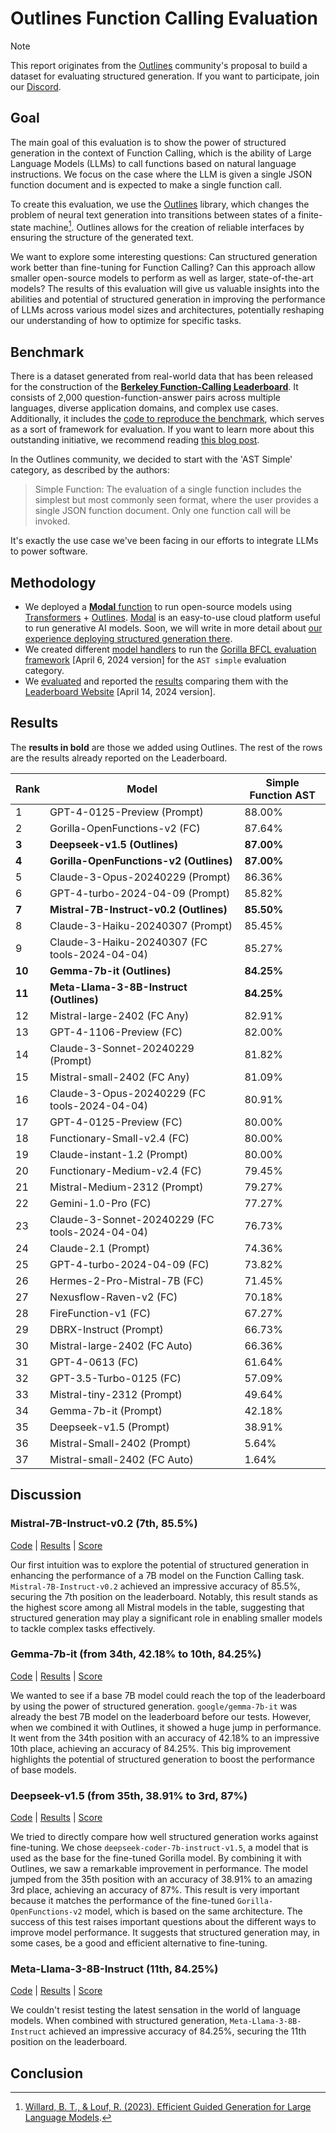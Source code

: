 # Outlines Function Calling Evaluation

> [!NOTE]
> This report originates from the [Outlines](https://github.com/outlines-dev/outlines) community's proposal to build a dataset for evaluating structured generation. If you want to participate, join our [Discord](https://discord.gg/ZxBxyWmW5n).

## Goal

The main goal of this evaluation is to show the power of structured generation in the context of Function Calling, which is the ability of Large Language Models (LLMs) to call functions based on natural language instructions. We focus on the case where the LLM is given a single JSON function document and is expected to make a single function call.

To create this evaluation, we use the [Outlines](https://github.com/outlines-dev/outlines) library, which changes the problem of neural text generation into transitions between states of a finite-state machine[^1]. Outlines allows for the creation of reliable interfaces by ensuring the structure of the generated text.

[^1]: [Willard, B. T., & Louf, R. (2023). Efficient Guided Generation for Large Language Models](https://huggingface.co/papers/2307.09702).

We want to explore some interesting questions: Can structured generation work better than fine-tuning for Function Calling? Can this approach allow smaller open-source models to perform as well as larger, state-of-the-art models? The results of this evaluation will give us valuable insights into the abilities and potential of structured generation in improving the performance of LLMs across various model sizes and architectures, potentially reshaping our understanding of how to optimize  for specific tasks.

## Benchmark

There is a dataset generated from real-world data that has been released for the construction of the [**Berkeley Function-Calling Leaderboard**](https://gorilla.cs.berkeley.edu/leaderboard.html#leaderboard). It consists of 2,000 question-function-answer pairs across multiple languages, diverse application domains, and complex use cases. Additionally, it includes the [code to reproduce the benchmark](https://github.com/ShishirPatil/gorilla/tree/main/berkeley-function-call-leaderboard), which serves as a sort of framework for evaluation. If you want to learn more about this outstanding initiative, we recommend reading [this blog post](https://gorilla.cs.berkeley.edu/blogs/8_berkeley_function_calling_leaderboard.html).

In the Outlines community, we decided to start with the 'AST Simple' category, as described by the authors:

> Simple Function: The evaluation of a single function includes the simplest but most commonly seen format, where the user provides a single JSON function document. Only one function call will be invoked.

It's exactly the use case we've been facing in our efforts to integrate LLMs to power software.

## Methodology

- We deployed a [**Modal** function](modal/transformers_outlines.py) to run open-source models using [Transformers](https://github.com/huggingface/transformers) + [Outlines](https://github.com/outlines-dev/outlines). [Modal](https://modal.com/) is an easy-to-use cloud platform useful to run generative AI models. Soon, we will write in more detail about [our experience deploying structured generation there](https://github.com/aastroza/modal-outlines-examples).
- We created different [model handlers](evals/bfcl/scripts) to run the [Gorilla BFCL evaluation framework](https://github.com/ShishirPatil/gorilla/tree/c6221060a9d50d0c7e7705f1ac95b9e5c4a95252) [April 6, 2024 version] for the `AST simple` evaluation category.
- We [evaluated](evals/bfcl/score) and reported the [results](evals/bfcl/result) comparing them with the [Leaderboard Website](https://github.com/ShishirPatil/gorilla/tree/bdd9d0ac13b6d61ebe1cbfed3903cd16939f1d5f) [April 14, 2024 version].

## Results

The **results in bold** are those we added using Outlines. The rest of the rows are the results already reported on the Leaderboard.

| Rank | Model                                            | Simple Function AST |
|------|--------------------------------------------------|---------------------|
| 1    | GPT-4-0125-Preview (Prompt)                      | 88.00%              |
| 2    | Gorilla-OpenFunctions-v2 (FC)                    | 87.64%              |
| **3**    | **Deepseek-v1.5 (Outlines)**                         | **87.00%**              |
| **4**    | **Gorilla-OpenFunctions-v2 (Outlines)**              | **87.00%**              |
| 5    | Claude-3-Opus-20240229 (Prompt)                  | 86.36%              |
| 6    | GPT-4-turbo-2024-04-09 (Prompt)                  | 85.82%              |
| **7**    | **Mistral-7B-Instruct-v0.2 (Outlines)**              | **85.50%**              |
| 8    | Claude-3-Haiku-20240307 (Prompt)                 | 85.45%              |
| 9    | Claude-3-Haiku-20240307 (FC tools-2024-04-04)    | 85.27%              |
| **10**   | **Gemma-7b-it (Outlines)**                           | **84.25%**              |
| **11**   | **Meta-Llama-3-8B-Instruct (Outlines)**              | **84.25%**              |
| 12   | Mistral-large-2402 (FC Any)                      | 82.91%              |
| 13   | GPT-4-1106-Preview (FC)                          | 82.00%              |
| 14   | Claude-3-Sonnet-20240229 (Prompt)                | 81.82%              |
| 15   | Mistral-small-2402 (FC Any)                      | 81.09%              |
| 16   | Claude-3-Opus-20240229 (FC tools-2024-04-04)     | 80.91%              |
| 17   | GPT-4-0125-Preview (FC)                          | 80.00%              |
| 18   | Functionary-Small-v2.4 (FC)                      | 80.00%              |
| 19   | Claude-instant-1.2 (Prompt)                      | 80.00%              |
| 20   | Functionary-Medium-v2.4 (FC)                     | 79.45%              |
| 21   | Mistral-Medium-2312 (Prompt)                     | 79.27%              |
| 22   | Gemini-1.0-Pro (FC)                              | 77.27%              |
| 23   | Claude-3-Sonnet-20240229 (FC tools-2024-04-04)   | 76.73%              |
| 24   | Claude-2.1 (Prompt)                              | 74.36%              |
| 25   | GPT-4-turbo-2024-04-09 (FC)                      | 73.82%              |
| 26   | Hermes-2-Pro-Mistral-7B (FC)                     | 71.45%              |
| 27   | Nexusflow-Raven-v2 (FC)                          | 70.18%              |
| 28   | FireFunction-v1 (FC)                             | 67.27%              |
| 29   | DBRX-Instruct (Prompt)                           | 66.73%              |
| 30   | Mistral-large-2402 (FC Auto)                     | 66.36%              |
| 31   | GPT-4-0613 (FC)                                 | 61.64%              |
| 32   | GPT-3.5-Turbo-0125 (FC)                         | 57.09%              |
| 33   | Mistral-tiny-2312 (Prompt)                       | 49.64%              |
| 34   | Gemma-7b-it (Prompt)                             | 42.18%              |
| 35   | Deepseek-v1.5 (Prompt)                           | 38.91%              |
| 36   | Mistral-Small-2402 (Prompt)                      | 5.64%               |
| 37   | Mistral-small-2402 (FC Auto)                     | 1.64%               |

## Discussion

### Mistral-7B-Instruct-v0.2 (7th, 85.5%)

[Code](../evals/bfcl/scripts/mistral_outlines_handler.py) | [Results](../evals/bfcl/result/mistralai_Mistral-7B-Instruct-v0.2/gorilla_openfunctions_v1_test_simple_result.json) | [Score](../evals/bfcl/score/mistralai_Mistral-7B-Instruct-v0.2/simple_score.json)

Our first intuition was to explore the potential of structured generation in enhancing the performance of a 7B model on the Function Calling task. `Mistral-7B-Instruct-v0.2` achieved an impressive accuracy of 85.5%, securing the 7th position on the leaderboard. Notably, this result stands as the highest score among all Mistral models in the table, suggesting that structured generation may play a significant role in enabling smaller models to tackle complex tasks effectively.

### Gemma-7b-it (from 34th, 42.18% to 10th, 84.25%)

[Code](../evals/bfcl/scripts/gemma_outlines_handler.py) | [Results](../evals/bfcl/result/google_gemma-7b-it/gorilla_openfunctions_v1_test_simple_result.json) | [Score](../evals/bfcl/score/google_gemma-7b-it/simple_score.json)

We wanted to see if a base 7B model could reach the top of the leaderboard by using the power of structured generation. `google/gemma-7b-it` was already the best 7B model on the leaderboard before our tests. However, when we combined it with Outlines, it showed a huge jump in performance. It went from the 34th position with an accuracy of 42.18% to an impressive 10th place, achieving an accuracy of 84.25%. This big improvement highlights the potential of structured generation to boost the performance of base models.

### Deepseek-v1.5 (from 35th, 38.91% to 3rd, 87%)

[Code](../evals/bfcl/scripts/deepseek_outlines_handler.py) | [Results](../evals/bfcl/result/deepseek-ai_deepseek-coder-7b-instruct-v1.5/gorilla_openfunctions_v1_test_simple_result.json) | [Score](../evals/bfcl/score/deepseek-ai_deepseek-coder-7b-instruct-v1.5/simple_score.json)

We tried to directly compare how well structured generation works against fine-tuning. We chose `deepseek-coder-7b-instruct-v1.5`, a model that is used as the base for the fine-tuned Gorilla model. By combining it with Outlines, we saw a remarkable improvement in performance. The model jumped from the 35th position with an accuracy of 38.91% to an amazing 3rd place, achieving an accuracy of 87%. This result is very important because it matches the performance of the fine-tuned `Gorilla-OpenFunctions-v2` model, which is based on the same architecture. The success of this test raises important questions about the different ways to improve model performance. It suggests that structured generation may, in some cases, be a good and efficient alternative to fine-tuning.

### Meta-Llama-3-8B-Instruct (11th, 84.25%)

[Code](../evals/bfcl/scripts/llama_outlines_handler.py) | [Results](../evals/bfcl/result/meta-llama_Meta-Llama-3-8B-Instruct/gorilla_openfunctions_v1_test_simple_result.json) | [Score](../evals/bfcl/score/meta-llama_Meta-Llama-3-8B-Instruct/simple_score.json)

We couldn't resist testing the latest sensation in the world of language models. When combined with structured generation, `Meta-Llama-3-8B-Instruct` achieved an impressive accuracy of 84.25%, securing the 11th position on the leaderboard. 

## Conclusion